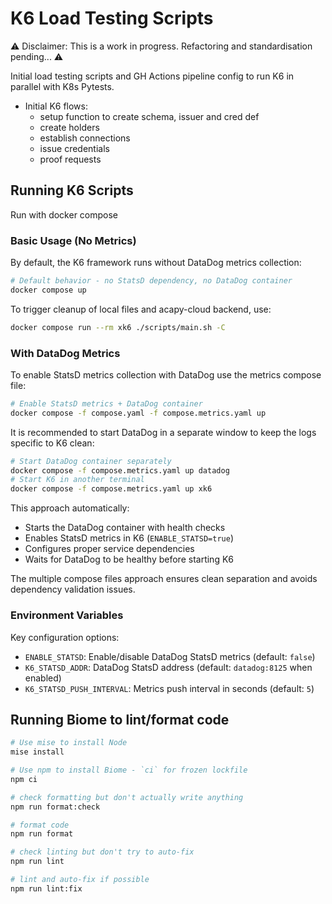 # K6 Load Testing Scripts

⚠️ Disclaimer: This is a work in progress. Refactoring and standardisation
pending... ⚠️

Initial load testing scripts and GH Actions pipeline config to run K6 in
parallel with K8s Pytests.

- Initial K6 flows:
  - setup function to create schema, issuer and cred def
  - create holders
  - establish connections
  - issue credentials
  - proof requests

## Running K6 Scripts

Run with docker compose

### Basic Usage (No Metrics)

By default, the K6 framework runs without DataDog metrics collection:

```sh
# Default behavior - no StatsD dependency, no DataDog container
docker compose up
```

To trigger cleanup of local files and acapy-cloud backend, use:

```sh
docker compose run --rm xk6 ./scripts/main.sh -C
```

### With DataDog Metrics

To enable StatsD metrics collection with DataDog use the metrics compose file:

```sh
# Enable StatsD metrics + DataDog container
docker compose -f compose.yaml -f compose.metrics.yaml up
```

It is recommended to start DataDog in a separate window to keep the logs specific to K6 clean:

```sh
# Start DataDog container separately
docker compose -f compose.metrics.yaml up datadog
# Start K6 in another terminal
docker compose -f compose.metrics.yaml up xk6
```

This approach automatically:

- Starts the DataDog container with health checks
- Enables StatsD metrics in K6 (`ENABLE_STATSD=true`)
- Configures proper service dependencies
- Waits for DataDog to be healthy before starting K6

The multiple compose files approach ensures clean separation and avoids dependency validation issues.

### Environment Variables

Key configuration options:

- `ENABLE_STATSD`: Enable/disable DataDog StatsD metrics (default: `false`)
- `K6_STATSD_ADDR`: DataDog StatsD address (default: `datadog:8125` when enabled)
- `K6_STATSD_PUSH_INTERVAL`: Metrics push interval in seconds (default: `5`)

## Running Biome to lint/format code

```sh
# Use mise to install Node
mise install

# Use npm to install Biome - `ci` for frozen lockfile
npm ci

# check formatting but don't actually write anything
npm run format:check

# format code
npm run format

# check linting but don't try to auto-fix
npm run lint

# lint and auto-fix if possible
npm run lint:fix
```
